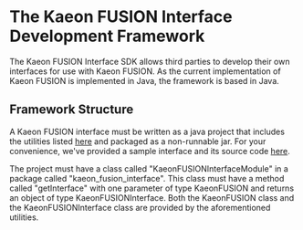 # The Kaeon FUSION Interface Development Framework

The Kaeon FUSION Interface SDK allows third parties to develop their own interfaces for use with Kaeon FUSION.
As the current implementation of Kaeon FUSION is implemented in Java,
the framework is based in Java.

## Framework Structure

A Kaeon FUSION interface must be written as a java project that includes the utilities listed [here](https://github.com/Gallery-of-Kaeon/Kaeon-FUSION/tree/master/Kaeon%20FUSION/API/Interface%20Development%20Framework/Dependencies) and packaged as a non-runnable jar.
For your convenience,
we've provided a sample interface and its source code [here](https://github.com/Gallery-of-Kaeon/Kaeon-FUSION/blob/master/Kaeon%20FUSION/API/Interface%20Development%20Framework/Sample%20Interface/README.md).

The project must have a class called "KaeonFUSIONInterfaceModule" in a package called "kaeon_fusion_interface".
This class must have a method called "getInterface" with one parameter of type KaeonFUSION and returns an object of type KaeonFUSIONInterface.
Both the KaeonFUSION class and the KaeonFUSIONInterface class are provided by the aforementioned utilities.